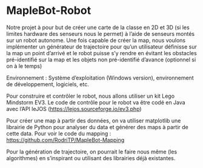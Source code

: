 # MapleBot-Robot
Notre projet à pour but de créer une carte de la classe en 2D et 3D (si les limites hardware des senseurs nous le permet) à l’aide de senseurs montés sur un robot autonome. Une fois capable de créer la map, nous voulons implémenter un générateur de trajectoire pour qu’un utilisateur définisse sur la map un point d’arrivé et le robot puisse s’y rendre en évitant les obstacles pré-identifié sur la map et les objets non pré-identifié d’avance (optionnel si on à le temps)

Environnement : Système d’exploitation (Windows version), environnement de développement, logiciels, etc.

Pour construire et contrôler le robot, nous allons utiliser un kit Lego Mindstorm EV3. Le code de contrôle pour le robot va être codé en Java avec l’API leJOS (https://lejos.sourceforge.io/ev3.php)

Pour créer une map à partir des données, on va utiliser matplotlib une librairie de Python pour analyser du data et générer des maps à partir de cette data.
Pour voir le code du mapping : https://github.com/RodriTP/MapleBot-Mapping 

Pour la génération de trajectoire, on pourrait le faire nous même (les algorithmes) en s’inspirant ou utilisant des librairies déjà existantes.
